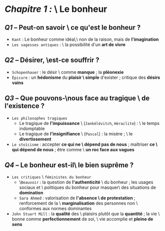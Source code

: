 # _Chapitre 1 :_ \\ Le bonheur

## _Q1_ – Peut-on savoir \\ ce qu'est le bonheur ?
- `Kant` : Le bonheur comme idéal,\\ non de la raison, mais de **l'imagination**
- `Les sagesses antiques` : \\ la possibilité d'un **art de vivre**

## _Q2_ – Désirer, \\est-ce souffrir ?

- `Schopenhauer` : le désir \\ comme **manque** ; la **pléonexie**
- `Épicure` : un **hédonisme** du **plaisir \\ simple** d'exister ; critique des **désirs vains**

## _Q3_ – Que pouvons-\\nous face au tragique \\ de l'existence ?

- `Les philosophes tragiques`
	- Le tragique de **l'impuissance** \\ (`Jankélévitch`, `Héraclite`) : \\ le temps indomptable
	- Le tragique de **l'insignifiance** \\ (`Pascal`) : la misère ; \\ le **divertissement**
- `Le stoïcisme` : accepter **ce qui ne \\ dépend pas de nous** ; maîtriser **ce \\ qui dépend de nous** ; être comme \\ **un roc face aux vagues**


## _Q4_ – Le bonheur est-il\\ le bien suprême ?

- `Les critiques` \\ `féministes du bonheur`
	- \\`Beauvoir` : la question de **l'authenticité** \\ du bonheur ; les usages sociaux et \\ politiques du bonheur pour masquer\\ des situations de **domination**
	- `Sara Ahmed` : valorisation de **l'absence \\ de protestation** ; renforcement de la \\ **marginalisation** des personnes non \\ conformes aux normes dominantes
- `John Stuart Mill` : la **qualité** des  \\ plaisirs plutôt que la **quantité** ; la vie \\ bonne  comme **perfectionnement** de soi, \\ vie accomplie et **pleine de sens**